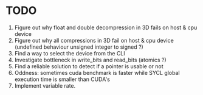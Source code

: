 # TODO

1. Figure out why float and double decompression in 3D fails on host & cpu device
2. Figure out why all compressions in 3D fail on host & cpu device (undefined behaviour unsigned integer to signed ?)
3. Find a way to select the device from the CLI
4. Investigate bottleneck in write_bits and read_bits (atomics ?)
5. Find a reliable solution to detect if a pointer is usable or not
6. Oddness: sometimes cuda benchmark is faster while SYCL global execution time is smaller than CUDA's
7. Implement variable rate.
